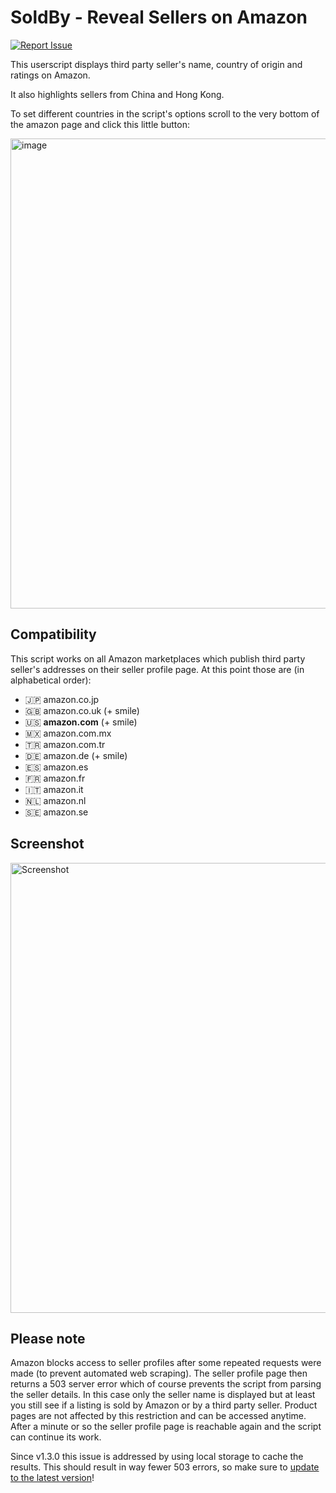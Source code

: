 # SoldBy - Reveal Sellers on Amazon

[![Report Issue](https://img.shields.io/badge/-Report%20issue-%23c3513b?style=flat-square&logo=data:image/png;base64,iVBORw0KGgoAAAANSUhEUgAAACQAAAAkCAYAAADhAJiYAAAAsklEQVR4Ae3UEQzEQBCF4YVzd66nrvWs0+JBPeNUdzzPYT11Onen/3TwLbyl+ZPBSb5sstOq1VXAAEKc7sZczPf2Y3woPyajfBg/yo/JKDfmTr/qVlHOl4m0F+hpKGAAGEG5roBiISgKVKACGQ6jFyRUoAc4gA78HKCTufa025lrKKAX8EFvS7sHeleTmkd9gQ3YgWcWY0ClDBgvKmEMKCNGR/kxflTCuFAnEOKMVlWL+wNsSof8wQFurAAAAABJRU5ErkJggg==)](https://github.com/tadwohlrapp/soldby/issues 'Click to report issue')

This userscript displays third party seller's name, country of origin and ratings on Amazon.

It also highlights sellers from China and Hong Kong.

To set different countries in the script's options scroll to the very bottom of the amazon page and click this little button:

<img width="752" alt="image" src="https://user-images.githubusercontent.com/2788192/174012811-0c90facd-74d2-4e48-a2e7-22d89e832a0e.png">

## Compatibility

This script works on all Amazon marketplaces which publish third party seller's addresses on their seller profile page. At this point those are (in alphabetical order):

- 🇯🇵 amazon.co.jp
- 🇬🇧 amazon.co.uk (+ smile)
- 🇺🇸 **amazon.com** (+ smile)
- 🇲🇽 amazon.com.mx
- 🇹🇷 amazon.com.tr
- 🇩🇪 amazon.de (+ smile)
- 🇪🇸 amazon.es
- 🇫🇷 amazon.fr
- 🇮🇹 amazon.it
- 🇳🇱 amazon.nl
- 🇸🇪 amazon.se

## Screenshot

<img width="720" alt="Screenshot" src="https://user-images.githubusercontent.com/2788192/171596756-b16fd466-fd5e-4869-95d5-92918cab2a98.png">

## Please note

Amazon blocks access to seller profiles after some repeated requests were made (to prevent automated web scraping). The seller profile page then returns a 503 server error which of course prevents the script from parsing the seller details. In this case only the seller name is displayed but at least you still see if a listing is sold by Amazon or by a third party seller. Product pages are not affected by this restriction and can be accessed anytime. After a minute or so the seller profile page is reachable again and the script can continue its work.

Since v1.3.0 this issue is addressed by using local storage to cache the results. This should result in way fewer 503 errors, so make sure to [update to the latest version](https://greasyfork.org/scripts/402064/code/script.user.js 'Update from greasyfork.org')!
